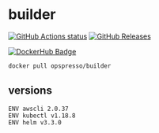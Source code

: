 # builder

[![GitHub Actions status](https://github.com/opspresso/builder/workflows/Build-Push/badge.svg)](https://github.com/opspresso/builder/actions)
[![GitHub Releases](https://img.shields.io/github/release/opspresso/builder.svg)](https://github.com/opspresso/builder/releases)

[![DockerHub Badge](http://dockeri.co/image/opspresso/builder)](https://hub.docker.com/r/opspresso/builder/)

```bash
docker pull opspresso/builder
```

## versions

```
ENV awscli 2.0.37
ENV kubectl v1.18.8
ENV helm v3.3.0
```
